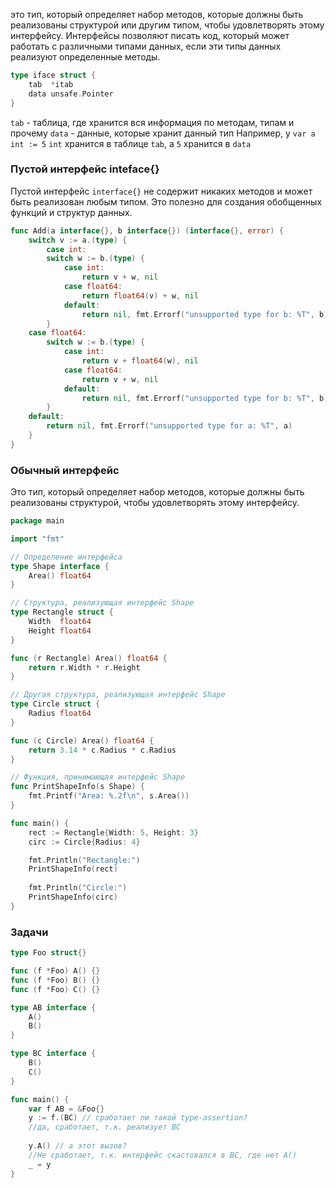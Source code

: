 это тип, который определяет набор методов, которые должны быть реализованы структурой или другим типом, чтобы удовлетворять этому интерфейсу. Интерфейсы позволяют писать код, который может работать с различными типами данных, если эти типы данных реализуют определенные методы.

```go
type iface struct {	
	tab  *itab	
	data unsafe.Pointer
}
```

`tab` - таблица, где хранится вся информация по методам, типам и прочему
`data` - данные, которые хранит данный тип
Например, у `var a int := 5` `int` хранится в таблице `tab`, а `5` хранится в `data`


### Пустой интерфейс inteface{}

Пустой интерфейс `interface{}` не содержит никаких методов и может быть реализован любым типом. Это полезно для создания обобщенных функций и структур данных.

```go
func Add(a interface{}, b interface{}) (interface{}, error) { 
	switch v := a.(type) { 
		case int: 
		switch w := b.(type) { 
			case int: 
				return v + w, nil 
			case float64: 
				return float64(v) + w, nil 
			default: 
				return nil, fmt.Errorf("unsupported type for b: %T", b) 
		} 
	case float64: 
		switch w := b.(type) { 
			case int: 
				return v + float64(w), nil 
			case float64: 
				return v + w, nil 
			default: 
				return nil, fmt.Errorf("unsupported type for b: %T", b) 
		} 
	default: 
		return nil, fmt.Errorf("unsupported type for a: %T", a) 
	} 
}
```


### Обычный интерфейс

Это тип, который определяет набор методов, которые должны быть реализованы структурой, чтобы удовлетворять этому интерфейсу.

```go
package main

import "fmt"

// Определение интерфейса
type Shape interface {
    Area() float64
}

// Структура, реализующая интерфейс Shape
type Rectangle struct {
    Width  float64
    Height float64
}

func (r Rectangle) Area() float64 {
    return r.Width * r.Height
}

// Другая структура, реализующая интерфейс Shape
type Circle struct {
    Radius float64
}

func (c Circle) Area() float64 {
    return 3.14 * c.Radius * c.Radius
}

// Функция, принимающая интерфейс Shape
func PrintShapeInfo(s Shape) {
    fmt.Printf("Area: %.2f\n", s.Area())
}

func main() {
    rect := Rectangle{Width: 5, Height: 3}
    circ := Circle{Radius: 4}

    fmt.Println("Rectangle:")
    PrintShapeInfo(rect)
    
    fmt.Println("Circle:")
    PrintShapeInfo(circ)
}
```


### Задачи

```go
type Foo struct{}

func (f *Foo) A() {}
func (f *Foo) B() {}
func (f *Foo) C() {}

type AB interface {
	A()
	B()
}

type BC interface {
	B()
	C()
}

func main() {
	var f AB = &Foo{}
	y := f.(BC) // сработает ли такой type-assertion? 
	//да, сработает, т.к. реализует BC
	
	y.A() // а этот вызов? 
	//Не сработает, т.к. интерфейс скастовался в BC, где нет A()
	_ = y
}
```